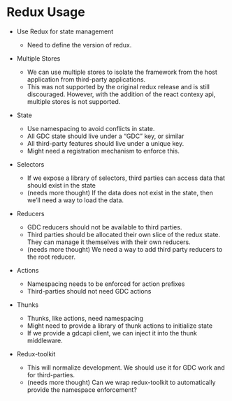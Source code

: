 # Redux Usage

- Use Redux for state management
  - Need to define the version of redux.  

- Multiple Stores
  - We can use multiple stores to isolate the framework from the host application from third-party applications.
  - This was not supported by the original redux release and is still discouraged.  However, with the addition of the react contexy api, multiple stores is not supported.
  
- State
  - Use namespacing to avoid conflicts in state.
  - All GDC state should live under a “GDC” key, or similar
  - All third-party features should live under a unique key.
  - Might need a registration mechanism to enforce this.

- Selectors
  - If we expose a library of selectors, third parties can access data that should exist in the state
  - (needs more thought) If the data does not exist in the state, then we’ll need a way to load the data.

- Reducers
  - GDC reducers should not be available to third parties.
  - Third parties should be allocated their own slice of the redux state.  They can manage it themselves with their own reducers.
  - (needs more thought) We need a way to add third party reducers to the root reducer.

- Actions
  - Namespacing needs to be enforced for action prefixes
  - Third-parties should not need GDC actions

- Thunks
  - Thunks, like actions, need namespacing
  - Might need to provide a library of thunk actions to initialize state
  - If we provide a gdcapi client, we can inject it into the thunk middleware.

- Redux-toolkit
  - This will normalize development.  We should use it for GDC work and for third-parties.
  - (needs more thought) Can we wrap redux-toolkit to automatically provide the namespace enforcement?
